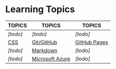 # Learning Topics

|TOPICS|TOPICS|TOPICS|
|----|---|---|
|*[todo]*|*[todo]*|*[todo]*|
|[CSS](web-pages)|[Git/GitHub](coding)|[GitHub Pages](web-pages)|
|*[todo]*|[Markdown](web-pages)|*[todo]*|
|*[todo]*|[Microsoft Azure](cloud)|*[todo]*|


	



    


